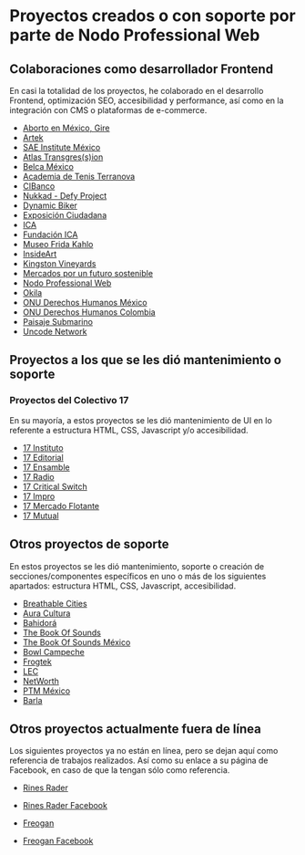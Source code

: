 # Proyectos creados o con soporte por parte de Nodo Professional Web

## Colaboraciones como desarrollador Frontend

En casi la totalidad de los proyectos, he colaborado en el desarrollo Frontend,
optimización SEO, accesibilidad y performance, así como en la integración con CMS
o plataformas de e-commerce.

- [Aborto en México, Gire](https://abortomexico.gire.org.mx/)
- [Artek](https://artek.edu.mx/)
- [SAE Institute México](https://mexico.sae.edu/)
- [Atlas Transgres(s)ion](https://atlas.tryspaces.org/)
- [Belca México](http://belca.mx/)
- [Academia de Tenis Terranova](https://tenisterranova.com/)
- [CIBanco](https://www.cibanco.com/)
- [Nukkad - Defy Project](https://nukkad.app/)
- [Dynamic Biker](https://dynamicbiker.com/)
- [Exposición Ciudadana](https://serviciosecosistemicos.mx/)
- [ICA](https://ica.com.mx/)
- [Fundación ICA](https://www.fundacion-ica.org.mx/)
- [Museo Frida Kahlo](https://www.museofridakahlo.org.mx/)
- [InsideArt](https://insideart.com.mx/)
- [Kingston Vineyards](https://www.kingstonvineyards.com/)
- [Mercados por un futuro sostenible](https://www.mercadosporunfuturosostenible.org/)
- [Nodo Professional Web](https://nodo.pw/)
- [Okila](https://okila.net/)
- [ONU Derechos Humanos México](https://hchr.org.mx/)
- [ONU Derechos Humanos Colombia](https://www.hchr.org.co/)
- [Paisaje Submarino](https://nodo.pw/paisaje-submarino/)
- [Uncode Network](https://uncode.network/)

## Proyectos a los que se les dió mantenimiento o soporte

### Proyectos del Colectivo 17

En su mayoría, a estos proyectos se les dió mantenimiento de UI en lo referente
a estructura HTML, CSS, Javascript y/o accesibilidad.

- [17 Instituto](https://17instituto.org/)
- [17 Editorial](https://17editorial.org/)
- [17 Ensamble](https://17ensamble.org/)
- [17 Radio](https://17radio.org/)
- [17 Critical Switch](https://17criticalswitch.com/)
- [17 Impro](https://17impro.org/)
- [17 Mercado Flotante](https://17mercadoflotante.com/)
- [17 Mutual](https://17mutual.org/)

## Otros proyectos de soporte

En estos proyectos se les dió mantenimiento, soporte o creación de secciones/componentes
específicos en uno o más de los siguientes apartados: estructura HTML, CSS, Javascript,
accesibilidad.

- [Breathable Cities](https://breathecities.org/)
- [Aura Cultura](https://auracultura.com/)
- [Bahidorá](https://www.bahidora.com/)
- [The Book Of Sounds](https://thebookofsounds.com/)
- [The Book Of Sounds México](https://bookofsounds.mx/)
- [Bowl Campeche](https://www.bowlcampeche.com.mx/)
- [Frogtek](https://frogtek.org/)
- [LEC](https://lec.com.mx/)
- [NetWorth](https://www.networth.mx/)
- [PTM México](https://ptmexico.com/)
- [Barla](https://barla.com.mx/)

## Otros proyectos actualmente fuera de línea

Los siguientes proyectos ya no están en línea, pero se dejan aquí como referencia
de trabajos realizados. Así como su enlace a su página de Facebook, en caso de que
la tengan sólo como referencia.

- [Rines Rader](https://rader.mx/)
- [Rines Rader Facebook](https://www.facebook.com/RaderRines/)

- [Freogan](https://freogan.life/)
- [Freogan Facebook](https://www.facebook.com/profile.php?id=100076212616842)
